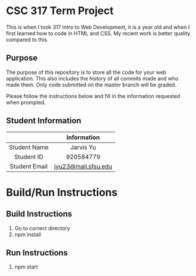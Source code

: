 # CSC 317 Term Project
This is when I took 317 Intro to Web Development, it is a year old and when I first learned how to code in HTML and CSS. My recent work is better quality compared to this.
## Purpose

The purpose of this repository is to store all the code for your web application. This also includes the history of all commits made and who made them. Only code submitted on the master branch will be graded.

Please follow the instructions below and fill in the information requested when prompted.

## Student Information

|               | Information   |
|:-------------:|:-------------:|
| Student Name  | Jarvis Yu     |
| Student ID    | 920584779       |
| Student Email | jyu23@mail.sfsu.edu    |



# Build/Run Instructions

## Build Instructions
1. Go to correct directory
2. npm install

## Run Instructions
1. npm start
